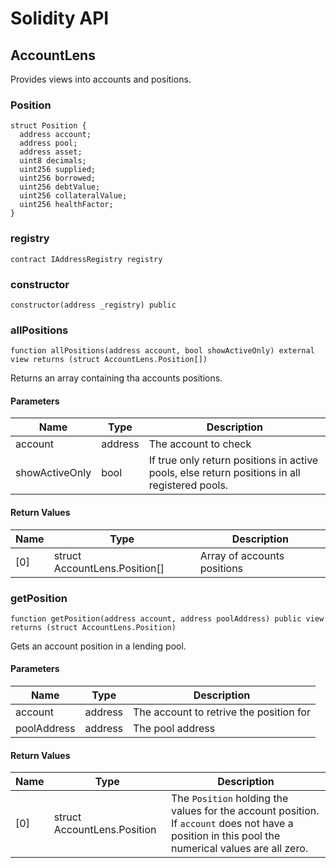 # Solidity API

## AccountLens

Provides views into accounts and positions.

### Position

```solidity
struct Position {
  address account;
  address pool;
  address asset;
  uint8 decimals;
  uint256 supplied;
  uint256 borrowed;
  uint256 debtValue;
  uint256 collateralValue;
  uint256 healthFactor;
}
```

### registry

```solidity
contract IAddressRegistry registry
```

### constructor

```solidity
constructor(address _registry) public
```

### allPositions

```solidity
function allPositions(address account, bool showActiveOnly) external view returns (struct AccountLens.Position[])
```

Returns an array containing tha accounts positions.

#### Parameters

| Name | Type | Description |
| ---- | ---- | ----------- |
| account | address | The account to check |
| showActiveOnly | bool | If true only return positions in active pools,  else return positions in all registered pools. |

#### Return Values

| Name | Type | Description |
| ---- | ---- | ----------- |
| [0] | struct AccountLens.Position[] | Array of accounts positions |

### getPosition

```solidity
function getPosition(address account, address poolAddress) public view returns (struct AccountLens.Position)
```

Gets an account position in a lending pool.

#### Parameters

| Name | Type | Description |
| ---- | ---- | ----------- |
| account | address | The account to retrive the position for |
| poolAddress | address | The pool address |

#### Return Values

| Name | Type | Description |
| ---- | ---- | ----------- |
| [0] | struct AccountLens.Position | The `Position` holding the values for the account position.  If `account` does not have a position in this pool the numerical values are all zero. |

